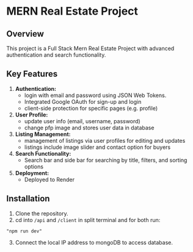 # MERN Real Estate Project

## Overview
This project is a Full Stack Mern Real Estate Project with advanced authentication and search functionality. 

## Key Features
1.  **Authentication:** 
    - login with email and password using JSON Web Tokens.
    - Integrated Google OAuth for sign-up and login
    - client-side protection for specific pages (e.g. profile)
2. **User Profile:**
    - update user info (email, username, password)
    - change pfp image and stores user data in database
3. **Listing Management:**
    - management of listings via user profiles for editing and updates
    - listings include image slider and contact option for buyers
4. **Search Functionality:**
    - Search bar and side bar for searching by title, filters, and sorting options
5. **Deployment:**
    - Deployed to Render

## Installation
1. Clone the repository.
2. cd into `/api` and `/client` in split terminal and for both run: 
```
"npm run dev"
```
3. Connect the local IP address to mongoDB to access database. 